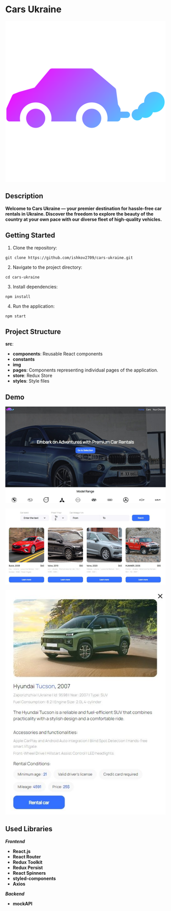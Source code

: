 # Cars Ukraine

![Logo](./src/img/logo.png)

## Description

**Welcome to Cars Ukraine — your premier destination for hassle-free car rentals
in Ukraine. Discover the freedom to explore the beauty of the country at your
own pace with our diverse fleet of high-quality vehicles.**

## Getting Started

1. Clone the repository:

```
git clone https://github.com/ishkov2709/cars-ukraine.git
```

2. Navigate to the project directory:

```
cd cars-ukraine
```

3. Install dependencies:

```
npm install
```

4. Run the application:

```
npm start
```

## Project Structure

**src**:

- **components**: Reusable React components
- **constants**
- **img**
- **pages**: Components representing individual pages of the application.
- **store**: Redux Store
- **styles**: Style files

## Demo

![Demo 1](./src/img/demo/demo_1.jpg)

![Demo 1](./src/img/demo/demo_2.jpg)

![Demo 1](./src/img/demo/demo_3.jpg)

## Used Libraries

**_Frontend_**

- **React.js**
- **React Router**
- **Redux Toolkit**
- **Redux Persist**
- **React Spinners**
- **styled-components**
- **Axios**

**_Backend_**

- **mockAPI**
